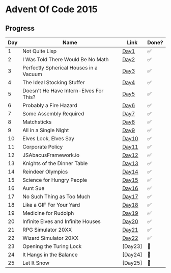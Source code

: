 # Advent Of Code 2015

## Progress

| Day | Name                                   | Link           | Done?                 |
| --- | -------------------------------------- | -------------- | --------------------- |
| 1   | Not Quite Lisp                         | [Day1](Day1)   | :white_check_mark:    |
| 2   | I Was Told There Would Be No Math      | [Day2](Day2)   | :white_check_mark:    |
| 3   | Perfectly Spherical Houses in a Vacuum | [Day3](Day3)   | :white_check_mark:    |
| 4   | The Ideal Stocking Stuffer             | [Day4](Day4)   | :white_check_mark:    |
| 5   | Doesn't He Have Intern-Elves For This? | [Day5](Day5)   | :white_check_mark:    |
| 6   | Probably a Fire Hazard                 | [Day6](Day6)   | :white_check_mark:    |
| 7   | Some Assembly Required                 | [Day7](Day7)   | :white_check_mark:    |
| 8   | Matchsticks                            | [Day8](Day8)   | :white_check_mark:    |
| 9   | All in a Single Night                  | [Day9](Day9)   | :white_check_mark:    |
| 10  | Elves Look, Elves Say                  | [Day10](Day10) | :white_check_mark:    |
| 11  | Corporate Policy                       | [Day11](Day11) | :white_check_mark:    |
| 12  | JSAbacusFramework.io                   | [Day12](Day12) | :white_check_mark:    |
| 13  | Knights of the Dinner Table            | [Day13](Day13) | :white_check_mark:    |
| 14  | Reindeer Olympics                      | [Day14](Day14) | :white_check_mark:    |
| 15  | Science for Hungry People              | [Day15](Day15) | :white_check_mark:    |
| 16  | Aunt Sue                               | [Day16](Day16) | :white_check_mark:    |
| 17  | No Such Thing as Too Much              | [Day17](Day17) | :white_check_mark:    |
| 18  | Like a GIF For Your Yard               | [Day18](Day18) | :white_check_mark:    |
| 19  | Medicine for Rudolph                   | [Day19](Day19) | :white_check_mark:    |
| 20  | Infinite Elves and Infinite Houses     | [Day20](Day20) | :white_check_mark:    |
| 21  | RPG Simulator 20XX                     | [Day21](Day21) | :white_check_mark:    |
| 22  | Wizard Simulator 20XX                  | [Day22](Day22) | :white_check_mark:    |
| 23  | Opening the Turing Lock                | [Day23]        | :black_square_button: |
| 24  | It Hangs in the Balance                | [Day24]        | :black_square_button: |
| 25  | Let It Snow                            | [Day25]        | :black_square_button: |
